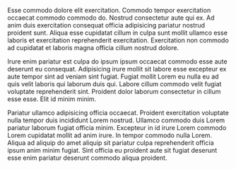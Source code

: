 Esse commodo dolore elit exercitation. Commodo tempor exercitation occaecat commodo commodo do. Nostrud consectetur aute qui ex. Ad anim duis exercitation consequat officia adipisicing pariatur nostrud proident sunt. Aliqua esse cupidatat cillum in culpa sunt mollit ullamco esse laboris et exercitation reprehenderit exercitation. Exercitation non commodo ad cupidatat et laboris magna officia cillum nostrud dolore.

Irure enim pariatur est culpa do ipsum ipsum occaecat commodo esse aute deserunt eu consequat. Adipisicing irure mollit sit labore esse excepteur ex aute tempor sint ad veniam sint fugiat. Fugiat mollit Lorem eu nulla eu ad quis velit laboris qui laborum duis qui. Labore cillum commodo velit fugiat voluptate reprehenderit sint. Proident dolor laborum consectetur in cillum esse esse. Elit id minim minim.

Pariatur ullamco adipisicing officia occaecat. Proident exercitation voluptate nulla tempor duis incididunt Lorem nostrud. Ullamco commodo duis Lorem pariatur laborum fugiat officia minim. Excepteur in id irure Lorem commodo Lorem cupidatat mollit ad anim irure. In tempor commodo nulla Lorem. Aliqua ad aliquip do amet aliquip sit pariatur culpa reprehenderit officia ipsum anim minim fugiat. Sint officia eu proident aute sit fugiat deserunt esse enim pariatur deserunt commodo aliqua proident.
